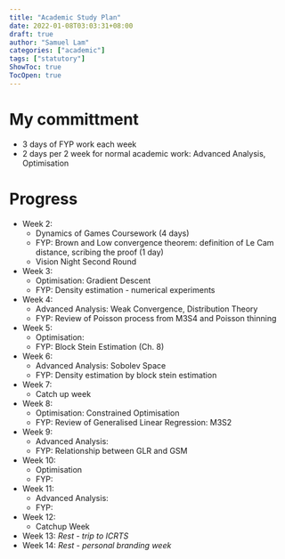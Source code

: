 ```yaml
---
title: "Academic Study Plan"
date: 2022-01-08T03:03:31+08:00
draft: true
author: "Samuel Lam"
categories: ["academic"]
tags: ["statutory"]
ShowToc: true
TocOpen: true
---
```


# My committment
- 3 days of FYP work each week
- 2 days per 2 week for normal academic work: Advanced Analysis, Optimisation

# Progress
- Week 2: 
    - Dynamics of Games Coursework (4 days)
    - FYP: Brown and Low convergence theorem: definition of Le Cam distance, scribing the proof (1 day)
    - Vision Night Second Round
- Week 3: 
    - Optimisation: Gradient Descent
    - FYP: Density estimation - numerical experiments
- Week 4: 
    - Advanced Analysis: Weak Convergence, Distribution Theory
    - FYP: Review of Poisson process from M3S4 and Poisson thinning
- Week 5: 
    - Optimisation:
    - FYP: Block Stein Estimation (Ch. 8)
- Week 6: 
    - Advanced Analysis: Sobolev Space
    - FYP: Density estimation by block stein estimation
- Week 7: 
    - Catch up week
- Week 8: 
    - Optimisation: Constrained Optimisation
    - FYP: Review of Generalised Linear Regression: M3S2
- Week 9: 
    - Advanced Analysis:
    - FYP: Relationship between GLR and GSM
- Week 10:
    - Optimisation
    - FYP: 
- Week 11:
    - Advanced Analysis:
    - FYP:
- Week 12:
    - Catchup Week
- Week 13: *Rest - trip to ICRTS*
- Week 14: *Rest - personal branding week*

